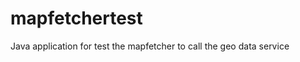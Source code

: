 mapfetchertest
==============

Java application for test the mapfetcher to call the geo data service
